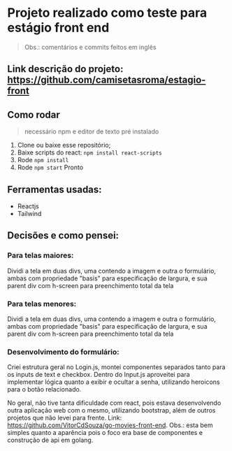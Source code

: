 # Projeto realizado como teste para estágio front end

> Obs.: comentários e commits feitos em inglês

## Link descrição do projeto: https://github.com/camisetasroma/estagio-front

## Como rodar
> necessário npm e editor de texto pré instalado
1. Clone ou baixe esse repositório;
2. Baixe scripts do react: ```npm install react-scripts```
3. Rode ```npm install```
4. Rode ```npm start```
Pronto

## Ferramentas usadas:

- Reactjs
- Tailwind

## Decisões e como pensei:

### Para telas maiores:
Dividi a tela em duas divs, uma contendo a imagem e outra o formulário, ambas com propriedade "basis" para especificação de largura, e sua parent div com h-screen para preenchimento total da tela 

### Para telas menores:
Dividi a tela em duas divs, uma contendo a imagem e outra o formulário, ambas com propriedade "basis" para especificação de largura, e sua parent div com h-screen para preenchimento total da tela 

### Desenvolvimento do formulário:
Criei estrutura geral no Login.js, montei componentes separados tanto para os inputs de text e checkbox. Dentro do Input.js aproveitei para implementar lógica quanto a exibir e ocultar a senha, utilizando heroicons para o botão relacionado.

No geral, não tive tanta dificuldade com react, pois estava desenvolvendo outra aplicação web com o mesmo, utilizando bootstrap, além de outros projetos que não levei para frente. Link: https://github.com/VitorCdSouza/go-movies-front-end. Obs.: esta bem simples quanto a aparência pois o foco era base de componentes e construção de api em golang.